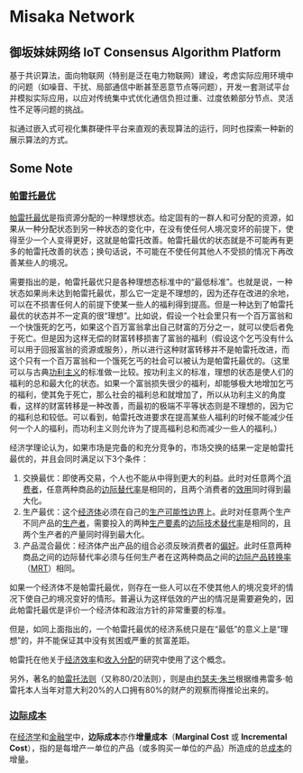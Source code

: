 # Misaka Network

## 御坂妹妹网络 IoT Consensus Algorithm Platform

基于共识算法，面向物联网（特别是泛在电力物联网）建设，考虑实际应用环境中的问题（如噪音、干扰、局部通信中断甚至恶意节点等问题），开发一套测试平台并模拟实际应用，以应对传统集中式优化通信负担过重、过度依赖部分节点、灵活性不足等问题的挑战。  

拟通过嵌入式可视化集群硬件平台来直观的表现算法的运行，同时也探索一种新的展示算法的方式。



## Some Note

### [帕雷托最优](https://zh.wikipedia.org/wiki/%E5%B8%95%E7%B4%AF%E6%89%98%E6%9C%80%E4%BC%98)

[帕雷托最优](https://zh.wikipedia.org/wiki/%E5%B8%95%E7%B4%AF%E6%89%98%E6%9C%80%E4%BC%98)是指资源分配的一种理想状态。给定固有的一群人和可分配的资源，如果从一种分配状态到另一种状态的变化中，在没有使任何人境况变坏的前提下，使得至少一个人变得更好，这就是帕雷托改善。帕雷托最优的状态就是不可能再有更多的帕雷托改善的状态；换句话说，不可能在不使任何其他人不受损的情况下再改善某些人的境况。

需要指出的是，帕雷托最优只是各种理想态标准中的“最低标准”。也就是说，一种状态如果尚未达到帕雷托最优，那么它一定是不理想的，因为还存在改进的余地，可以在不损害任何人的前提下使某一些人的福利得到提高。但是一种达到了帕雷托最优的状态并不一定真的很“理想”。比如说，假设一个社会里只有一个百万富翁和一个快饿死的乞丐，如果这个百万富翁拿出自己财富的万分之一，就可以使后者免于死亡。但是因为这样无偿的财富转移损害了富翁的福利（假设这个乞丐没有什么可以用于回报富翁的资源或服务），所以进行这种财富转移并不是帕雷托改进，而这个只有一个百万富翁和一个饿死乞丐的社会可以被认为是帕雷托最优的。（这里可以与古典[功利主义](https://zh.wikipedia.org/wiki/功利主義)的标准做一比较。按功利主义的标准，理想的状态是使人们的福利的总和最大化的状态。如果一个富翁损失很少的福利，却能够极大地增加乞丐的福利，使其免于死亡，那么社会的福利总和就增加了，所以从功利主义的角度看，这样的财富转移是一种改善，而最初的极端不平等状态则是不理想的，因为它的福利总和较低。可以看到，帕雷托改进要求在提高某些人福利的时候不能减少任何一个人的福利，而功利主义则允许为了提高福利总和而减少一些人的福利。）

经济学理论认为，如果市场是完备的和充分竞争的，市场交换的结果一定是帕雷托最优的，并且会同时满足以下3个条件：

1. 交换最优：即使再交易，个人也不能从中得到更大的利益。此时对任意两个[消费者](https://zh.wikipedia.org/wiki/消费者)，任意两种商品的[边际替代率](https://zh.wikipedia.org/wiki/边际替代率)是相同的，且两个消费者的[效用](https://zh.wikipedia.org/wiki/效用)同时得到最大化。
2. 生产最优：这个[经济体](https://zh.wikipedia.org/wiki/經濟體)必须在自己的[生产可能性边界](https://zh.wikipedia.org/wiki/生产可能性边界)上。此时对任意两个生产不同产品的[生产者](https://zh.wikipedia.org/wiki/生产者)，需要投入的两种[生产要素](https://zh.wikipedia.org/wiki/生产要素)的[边际技术替代率](https://zh.wikipedia.org/w/index.php?title=边际技术替代率&action=edit&redlink=1)是相同的，且两个生产者的产量同时得到最大化。
3. 产品混合最优：经济体产出产品的组合必须反映消费者的[偏好](https://zh.wikipedia.org/wiki/偏好)。此时任意两种商品之间的边际替代率必须与任何生产者在这两种商品之间的[边际产品转换率](https://zh.wikipedia.org/w/index.php?title=边际产品转换率&action=edit&redlink=1)（[MRT](https://zh.wikipedia.org/wiki/生产可能性曲线)）相同。

如果一个经济体不是帕雷托最优，则存在一些人可以在不使其他人的境况变坏的情况下使自己的境况变好的情形。普遍认为这样低效的产出的情况是需要避免的，因此帕雷托最优是评价一个经济体和政治方针的非常重要的标准。

但是，如同上面指出的，一个帕雷托最优的经济系统只是在“最低”的意义上是“理想”的，并不能保证其中没有贫困或严重的贫富差距。

帕雷托在他关于[经济效率](https://zh.wikipedia.org/wiki/经济效率)和[收入分配](https://zh.wikipedia.org/wiki/收入分配)的研究中使用了这个概念。

另外，著名的[帕雷托法则](https://zh.wikipedia.org/wiki/帕雷托法则)（又称80/20法则），则是由[约瑟夫·朱兰](https://zh.wikipedia.org/wiki/約瑟夫·朱蘭)根据维弗雷多·帕雷托本人当年对意大利20%的人口拥有80%的财产的观察而得推论出来的。

### [边际成本](https://zh.wikipedia.org/wiki/%E8%BE%B9%E9%99%85%E6%88%90%E6%9C%AC)

在[经济学](https://zh.wikipedia.org/wiki/经济学)和[金融学](https://zh.wikipedia.org/wiki/金融学)中，**边际成本**亦作**增量成本**（**Marginal Cost** 或 **Incremental Cost**），指的是每增产一单位的产品（或多购买一单位的产品）所造成的总[成本](https://zh.wikipedia.org/wiki/成本)的增量。
